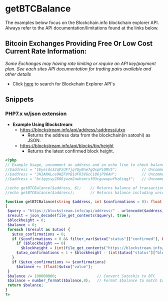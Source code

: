# getBTCBalance
The examples below focus on the Blockchain.info blockchain explorer API. Always refer to the API documentation/limitations found at the links below.
## Bitcoin Exchanges Providing Free Or Low Cost Current Rate Information:
*Some Exchanges may having rate limiting or require an API key/payment plan. See each sites API documentation for trading pairs available and other details*

* Click [here](http://www.google.com/search?q=block+explorer+api) to search for Blockchain Explorer API's 

## Snippets
### PHP7.x w/json extension
* **Example Using Blockstream**: 
  - https://blockstream.info/api/address/:address/utxo
    - Returns the address data from the blockchain(in satoshi) as JSON.
  - https://blockstream.info/api/blocks/tip/height
    - Returns the latest confirmed block height.
 ```php
<?php
// Example Usage, uncomment an address and an echo line to check balance
//$address = "1Eyesds32qPzUF7jq7GyNne7gQxpPiQRV5";           // Uncomment to check balance
//$address = "3H1ANALce9WZF9YB1UFR3VGcC186jP96AH";           // Uncomment to check balance
//$address = "bc1qqssy2886jwzm2nwhsmrsf03cguwupufhz6sqq3";   // Uncomment to check balance

//echo getBTCBalance($address, 6);    // Returns balance of transactions with >= 6 confirmations
//echo getBTCBalance($address);       // Returns balance including unconfirmed transactions

function getBTCBalance(string $address, int $confirmations = 0): float
{
  $query = "https://blockstream.info/api/address/" . urlencode($address) . "/utxo";
  $result = json_decode(file_get_contents($query), true);
  $blockheight = 0;
  $balance = 0;
  foreach ($result as $utxo) {
    $utxo_confirmations = 0;
    if ($confirmations > 0 && filter_var($utxo["status"]["confirmed"], FILTER_VALIDATE_BOOLEAN, FILTER_NULL_ON_FAILURE)) {
      if ($blockheight == 0)
        $blockheight = (int)file_get_contents("https://blockstream.info/api/blocks/tip/height");
      $utxo_confirmations = 1 + $blockheight - (int)$utxo["status"]["block_height"];
    }
    if ($utxo_confirmations >= $confirmations)
      $balance += (float)$utxo["value"];
  }
  $balance /= 100000000;                  // Convert Satoshis to BTC
  $balance = number_format($balance,8);   // Format $balance to match $amount from getBTCInvoice()
  return $balance;
}
?>
  ```
